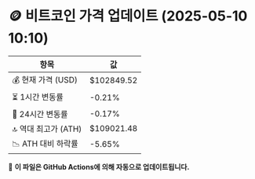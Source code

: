 # 🪙 비트코인 가격 업데이트 (2025-05-10 10:10)

| 항목                | 값 |
|--------------------|----------------|
| 💰 현재 가격 (USD) | $102849.52 |
| ⏳ 1시간 변동률    | -0.21% |
| 📆 24시간 변동률   | -0.17% |
| 🔝 역대 최고가 (ATH) | $109021.48 |
| 📉 ATH 대비 하락률 | -5.65% |

🔄 **이 파일은 GitHub Actions에 의해 자동으로 업데이트됩니다.**
